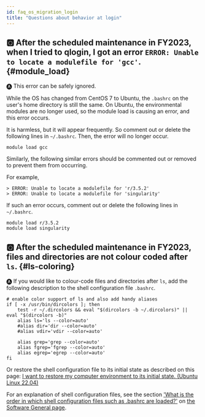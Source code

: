 ```yaml
---
id: faq_os_migration_login
title: "Questions about behavior at login"
---
```


## &#x1F180; After the scheduled maintenance in FY2023, when I tried to qlogin, I got an error `ERROR: Unable to locate a modulefile for 'gcc'`. {#module_load}

&#x1F150; This error can be safely ignored.

While the OS has changed from CentOS 7 to Ubuntu, the `.bashrc` on the user's home directory is still the same.
On Ubuntu, the environmental modules are no longer used, so the module load is causing an error, and this error occurs.

It is harmless, but it will appear frequently. So comment out or delete the following lines in `~/.bashrc`. Then, the error will no longer occur.

```
module load gcc
```

Similarly, the following similar errors should be commented out or removed to prevent them from occurring.

For example,

```
> ERROR: Unable to locate a modulefile for 'r/3.5.2'
> ERROR: Unable to locate a modulefile for 'singularity'
```

If such an error occurs, comment out or delete the following lines in `~/.bashrc`.

```
module load r/3.5.2
module load singularity
```


## &#x1F180; After the scheduled maintenance in FY2023, files and directories are not colour coded after `ls`. {#ls-coloring}

&#x1F150; If you would like to colour-code files and directories after `ls`, add the following description to the shell configuration file `.bashrc`.


```
# enable color support of ls and also add handy aliases
if [ -x /usr/bin/dircolors ]; then
    test -r ~/.dircolors && eval "$(dircolors -b ~/.dircolors)" || eval "$(dircolors -b)"
    alias ls='ls --color=auto'
    #alias dir='dir --color=auto'
    #alias vdir='vdir --color=auto'

    alias grep='grep --color=auto'
    alias fgrep='fgrep --color=auto'
    alias egrep='egrep --color=auto'
fi
```

Or restore the shell configuration file to its initial state as described on  this page: [<u>I want to restore my computer environment to its initial state. (Ubuntu Linux 22.04)</u>](/faq/faq_software#ubuntu-initialization)

For an explanation of shell configuration files, see the section [<u>'What is the order in which shell configuration files such as .bashrc are loaded?'</u>](/faq/faq_software#shell-config) on [<u>the Software General page</u>](/faq/faq_software).

